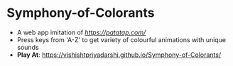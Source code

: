 # Symphony-of-Colorants
- A web app imitation of *https://patatap.com/*
- Press keys from 'A-Z' to get variety of colourful animations with unique sounds   
- **Play At**:  https://vishishtpriyadarshi.github.io/Symphony-of-Colorants/
